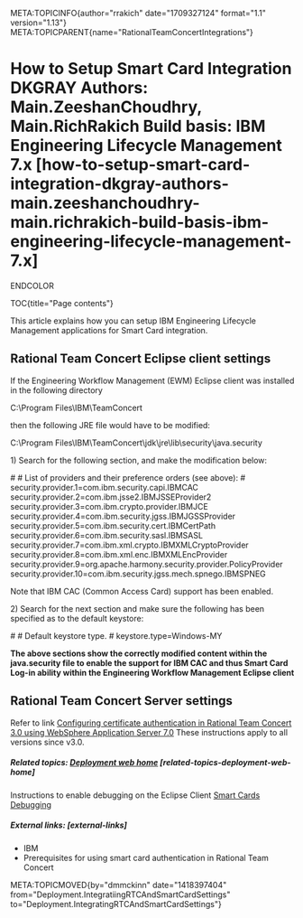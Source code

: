 META:TOPICINFO{author="rrakich" date="1709327124" format="1.1"
version="1.13"} META:TOPICPARENT{name="RationalTeamConcertIntegrations"}

# How to Setup Smart Card Integration DKGRAY Authors: Main.ZeeshanChoudhry, Main.RichRakich Build basis: IBM Engineering Lifecycle Management 7.x [how-to-setup-smart-card-integration-dkgray-authors-main.zeeshanchoudhry-main.richrakich-build-basis-ibm-engineering-lifecycle-management-7.x]

ENDCOLOR

TOC{title="Page contents"}

This article explains how you can setup IBM Engineering Lifecycle
Management applications for Smart Card integration.

## Rational Team Concert Eclipse client settings

If the Engineering Workflow Management (EWM) Eclipse client was
installed in the following directory

C:\Program Files\IBM\TeamConcert

then the following JRE file would have to be modified:

C:\Program Files\IBM\TeamConcert\jdk\jre\lib\security\java.security

1\) Search for the following section, and make the modification below:

\# \# List of providers and their preference orders (see above): \#
security.provider.1=com.ibm.security.capi.IBMCAC
security.provider.2=com.ibm.jsse2.IBMJSSEProvider2
security.provider.3=com.ibm.crypto.provider.IBMJCE
security.provider.4=com.ibm.security.jgss.IBMJGSSProvider
security.provider.5=com.ibm.security.cert.IBMCertPath
security.provider.6=com.ibm.security.sasl.IBMSASL
security.provider.7=com.ibm.xml.crypto.IBMXMLCryptoProvider
security.provider.8=com.ibm.xml.enc.IBMXMLEncProvider
security.provider.9=org.apache.harmony.security.provider.PolicyProvider
security.provider.10=com.ibm.security.jgss.mech.spnego.IBMSPNEG

Note that IBM CAC (Common Access Card) support has been enabled.

2\) Search for the next section and make sure the following has been
specified as to the default keystore:

\# \# Default keystore type. \# keystore.type=Windows-MY

**The above sections show the correctly modified content within the
java.security file to enable the support for IBM CAC and thus Smart Card
Log-in ability within the Engineering Workflow Management Eclipse
client**

## Rational Team Concert Server settings

Refer to link [Configuring certificate authentication in Rational Team
Concert 3.0 using WebSphere Application Server
7.0](https://jazz.net/library/article/606) These instructions apply to
all versions since v3.0.

##### Related topics: [Deployment web home](DeploymentWebHome) [related-topics-deployment-web-home]

Instructions to enable debugging on the Eclipse Client [Smart Cards
Debugging](https://jazz.net/wiki/bin/view/Main/SmartCards)

##### External links: [external-links]

-   IBM
-   Prerequisites for using smart card authentication in Rational Team
    Concert

META:TOPICMOVED{by="dmmckinn" date="1418397404"
from="Deployment.IntegratiingRTCAndSmartCardSettings"
to="Deployment.IntegratingRTCAndSmartCardSettings"}
